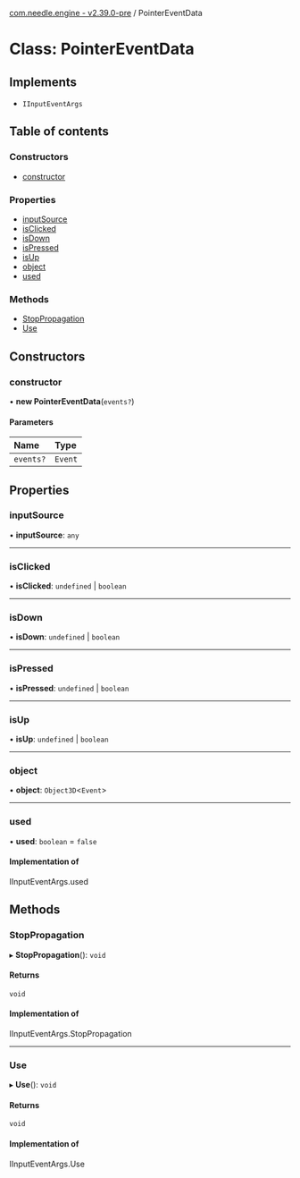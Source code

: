 [com.needle.engine - v2.39.0-pre](../README.md) / PointerEventData

# Class: PointerEventData

## Implements

- `IInputEventArgs`

## Table of contents

### Constructors

- [constructor](PointerEventData.md#constructor)

### Properties

- [inputSource](PointerEventData.md#inputsource)
- [isClicked](PointerEventData.md#isclicked)
- [isDown](PointerEventData.md#isdown)
- [isPressed](PointerEventData.md#ispressed)
- [isUp](PointerEventData.md#isup)
- [object](PointerEventData.md#object)
- [used](PointerEventData.md#used)

### Methods

- [StopPropagation](PointerEventData.md#stoppropagation)
- [Use](PointerEventData.md#use)

## Constructors

### constructor

• **new PointerEventData**(`events?`)

#### Parameters

| Name | Type |
| :------ | :------ |
| `events?` | `Event` |

## Properties

### inputSource

• **inputSource**: `any`

___

### isClicked

• **isClicked**: `undefined` \| `boolean`

___

### isDown

• **isDown**: `undefined` \| `boolean`

___

### isPressed

• **isPressed**: `undefined` \| `boolean`

___

### isUp

• **isUp**: `undefined` \| `boolean`

___

### object

• **object**: `Object3D`<`Event`\>

___

### used

• **used**: `boolean` = `false`

#### Implementation of

IInputEventArgs.used

## Methods

### StopPropagation

▸ **StopPropagation**(): `void`

#### Returns

`void`

#### Implementation of

IInputEventArgs.StopPropagation

___

### Use

▸ **Use**(): `void`

#### Returns

`void`

#### Implementation of

IInputEventArgs.Use
